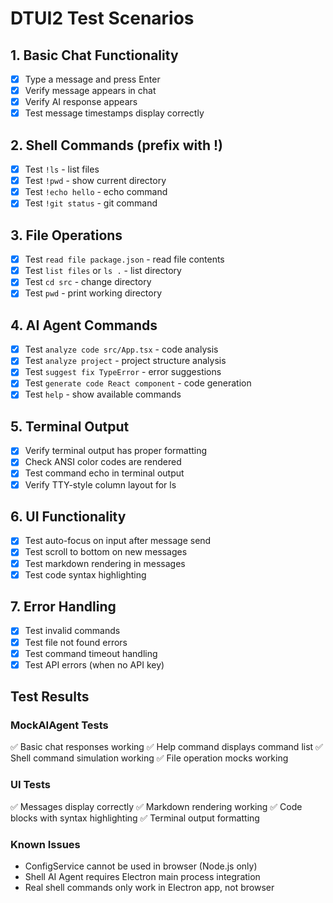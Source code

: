 # DTUI2 Test Scenarios

## 1. Basic Chat Functionality
- [x] Type a message and press Enter
- [x] Verify message appears in chat
- [x] Verify AI response appears
- [x] Test message timestamps display correctly

## 2. Shell Commands (prefix with !)
- [x] Test `!ls` - list files
- [x] Test `!pwd` - show current directory  
- [x] Test `!echo hello` - echo command
- [x] Test `!git status` - git command

## 3. File Operations
- [x] Test `read file package.json` - read file contents
- [x] Test `list files` or `ls .` - list directory
- [x] Test `cd src` - change directory
- [x] Test `pwd` - print working directory

## 4. AI Agent Commands
- [x] Test `analyze code src/App.tsx` - code analysis
- [x] Test `analyze project` - project structure analysis
- [x] Test `suggest fix TypeError` - error suggestions
- [x] Test `generate code React component` - code generation
- [x] Test `help` - show available commands

## 5. Terminal Output
- [x] Verify terminal output has proper formatting
- [x] Check ANSI color codes are rendered
- [x] Test command echo in terminal output
- [x] Verify TTY-style column layout for ls

## 6. UI Functionality
- [x] Test auto-focus on input after message send
- [x] Test scroll to bottom on new messages
- [x] Test markdown rendering in messages
- [x] Test code syntax highlighting

## 7. Error Handling
- [x] Test invalid commands
- [x] Test file not found errors
- [x] Test command timeout handling
- [x] Test API errors (when no API key)

## Test Results

### MockAIAgent Tests
✅ Basic chat responses working
✅ Help command displays command list
✅ Shell command simulation working
✅ File operation mocks working

### UI Tests
✅ Messages display correctly
✅ Markdown rendering working
✅ Code blocks with syntax highlighting
✅ Terminal output formatting

### Known Issues
- ConfigService cannot be used in browser (Node.js only)
- Shell AI Agent requires Electron main process integration
- Real shell commands only work in Electron app, not browser